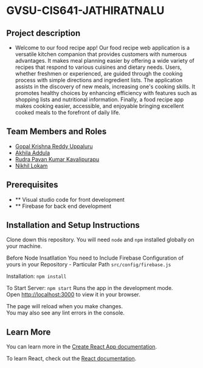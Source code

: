 # GVSU-CIS641-JATHIRATNALU

## Project description
- Welcome to our food recipe app! Our food recipe web application is a versatile kitchen companion that provides customers with numerous advantages. It makes meal planning easier by offering a wide variety of recipes that respond to various cuisines and dietary needs. Users, whether freshmen or experienced, are guided through the cooking process with simple directions and ingredient lists. The application assists in the discovery of new meals, increasing one's cooking skills. It promotes healthy choices by enhancing efficiency with features such as shopping lists and nutritional information. Finally, a food recipe app makes cooking easier, accessible, and enjoyable bringing excellent cooked meals to the forefront of daily life.

## Team Members and Roles

* [Gopal Krishna Reddy Uppaluru](https://github.com/gopalUppaluru73/CIS641-HW2-Uppaluru)
* [Akhila Addula](https://github.com/Akhila15823/CIS641-HW2-ADDULA)
* [Rudra Pavan Kumar Kavalipurapu](https://github.com/gopalUppaluru73/CIS641-HW2-Uppaluru)
* [Nikhil Lokam](https://github.com/revs28145/CIS641-HW2-LOKAM)

## Prerequisites

- ** Visual studio code for front development
- ** Firebase for back end development

## Installation and Setup Instructions

Clone down this repository. You will need `node` and `npm` installed globally on your machine.

Before Node Insatllation You need to Include Firebase Configuration of yours in your Repository - Particular Path `src/config/firebase.js`

Installation:
`npm install`  

To Start Server:
`npm start`
Runs the app in the development mode.\
Open [http://localhost:3000](http://localhost:3000) to view it in your browser.

The page will reload when you make changes.\
You may also see any lint errors in the console.

## Learn More
You can learn more in the [Create React App documentation](https://facebook.github.io/create-react-app/docs/getting-started).

To learn React, check out the [React documentation](https://reactjs.org/).
